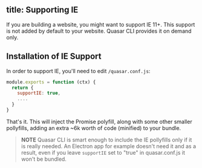 title: Supporting IE
---
If you are building a website, you might want to support IE 11+. This support is not added by default to your website. Quasar CLI provides it on demand only.

## Installation of IE Support
In order to support IE, you'll need to edit `/quasar.conf.js`:
```js
module.exports = function (ctx) {
  return {
    supportIE: true,
    ....
  }
}
```

That's it. This will inject the Promise polyfill, along with some other smaller pollyfills, adding an extra ~6k worth of code (minified) to your bundle.

> **NOTE**
> Quasar CLI is smart enough to include the IE pollyfills only if it is really needed. An Electron app for example doesn't need it and as a result, even if you leave `supportIE` set to "true" in quasar.conf.js it won't be bundled.
